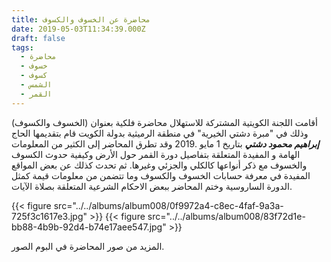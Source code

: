 ```yaml
---
title: محاضرة عن الخسوف والكسوف
date: 2019-05-03T11:34:39.000Z
draft: false
tags:
  - محاضرة
  - خسوف
  - كسوف
  - الشمس
  - القمر
---
```

أقامت اللجنة الكويتية المشتركة للاستهلال محاضرة فلكية بعنوان (الخسوف والكسوف)
وذلك في "مبرة دشتي الخيرية" في منطقة الرميثية بدولة الكويت قام بتقديمها الحاج _**إبراهيم محمود دشتي**_ بتاريخ 1 مايو .2019 ‏وقد تطرق المحاضر إلى الكثير من المعلومات الهامة و المفيدة المتعلقة بتفاصيل دورة القمر حول الأرض وكيفية حدوث الكسوف والخسوف مع ذكر أنواعها كالكلي والجزئي وغيرها.
ثم تحدث كذلك عن بعض المواقع المفيدة في معرفة حسابات الخسوف والكسوف وما تتضمن من معلومات قيمة كمثل الدورة الساروسية وختم المحاضر ببعض الاحكام الشرعية المتعلقة بصلاة الآيات.

{{< figure src="../../albums/album008/0f9972a4-c8ec-4faf-9a3a-725f3c1617e3.jpg" >}}
{{< figure src="../../albums/album008/83f72d1e-bb88-4b9b-92d4-b74e17aee547.jpg" >}}

المزيد من صور المحاضرة في البوم الصور.
